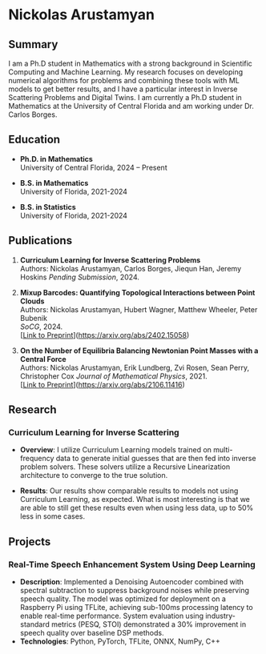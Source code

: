 # Nickolas Arustamyan

## Summary
I am a Ph.D student in Mathematics with a strong background in Scientific Computing and Machine Learning. My research focuses on developing numerical algorithms for problems and combining these tools with ML models to get better results, and I have a particular interest in Inverse Scattering Problems and Digital Twins. I am currently a Ph.D student in Mathematics at the University of Central Florida and am working under Dr. Carlos Borges.

## Education
- **Ph.D. in Mathematics**  
  University of Central Florida, 2024 – Present  

- **B.S. in Mathematics**  
  University of Florida, 2021-2024

- **B.S. in Statistics**  
  University of Florida, 2021-2024

## Publications
1. **Curriculum Learning for Inverse Scattering Problems**  
   Authors: Nickolas Arustamyan, Carlos Borges, Jiequn Han, Jeremy Hoskins 
   *Pending Submission*, 2024.  


2. **Mixup Barcodes: Quantifying
Topological Interactions between Point Clouds**  
   Authors: Nickolas Arustamyan, Hubert Wagner, Matthew Wheeler, Peter Bubenik  
   *SoCG*, 2024.  
   [[Link to Preprint](#)](https://arxiv.org/abs/2402.15058)

3. **On the Number of Equilibria Balancing Newtonian Point Masses with a Central Force**  
   Authors: Nickolas Arustamyan, Erik Lundberg, Zvi Rosen, Sean Perry, Christopher Cox 
   *Journal of Mathematical Physics*, 2021.  
   [[Link to Preprint](#)](https://arxiv.org/abs/2106.11416)
   

## Research
### Curriculum Learning for Inverse Scattering
- **Overview**: I utilize Curriculum Learning models trained on multi-frequency data to generate initial guesses that are then fed into inverse problem solvers. These solvers utilize a Recursive Linearization architecture to converge to the true solution. 

- **Results**: Our results show comparable results to models not using Curriculum Learning, as expected. What is most interesting is that we are able to still get these results even when using less data, up to 50% less in some cases. 

## Projects
### Real-Time Speech Enhancement System Using Deep Learning
- **Description**: Implemented a Denoising Autoencoder combined with spectral subtraction to suppress background noises while preserving speech quality. The model was optimized for deployment on a Raspberry Pi using TFLite, achieving sub-100ms processing latency to enable real-time performance. System evaluation using industry-standard metrics (PESQ, STOI) demonstrated a 30% improvement in speech quality over baseline DSP methods.
- **Technologies**: Python, PyTorch, TFLite, ONNX, NumPy, C++



